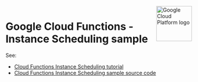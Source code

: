 <img src="https://avatars2.githubusercontent.com/u/2810941?v=3&s=96" alt="Google Cloud Platform logo" title="Google Cloud Platform" align="right" height="96" width="96"/>

# Google Cloud Functions - Instance Scheduling sample

See:

* [Cloud Functions Instance Scheduling tutorial][tutorial]
* [Cloud Functions Instance Scheduling sample source code][code]

[tutorial]: https://cloud.google.com/scheduler/docs/scheduling-instances-with-cloud-scheduler
[code]: main.py
